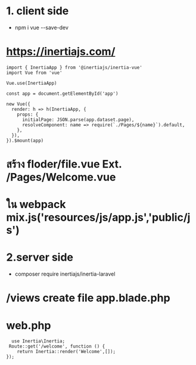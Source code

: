 # 1. client side  
  * npm i vue --save-dev
# https://inertiajs.com/
```
import { InertiaApp } from '@inertiajs/inertia-vue'
import Vue from 'vue'

Vue.use(InertiaApp)

const app = document.getElementById('app')

new Vue({
  render: h => h(InertiaApp, {
    props: {
      initialPage: JSON.parse(app.dataset.page),
      resolveComponent: name => require(`./Pages/${name}`).default,
    },
  }),
}).$mount(app)
```
# สร้าง floder/file.vue  Ext.   /Pages/Welcome.vue

# ใน webpack mix.js('resources/js/app.js','public/js') 

# 2.server side 
 * composer require inertiajs/inertia-laravel

# /views  create file app.blade.php
# web.php
```
  use Inertia\Inertia;
 Route::get('/welcome', function () {
    return Inertia::render('Welcome',[]);
});
```
